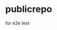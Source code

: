# publicrepo
for e2e test






















































































































































































































































































































































































































































































































































































































































































































































































































































































































































































































































































































































































































































































































































































































































































































































































































































































































































































































































































































































































































































































































































































































































































































































































































































































































































































































































































































































































































































































































































































































































